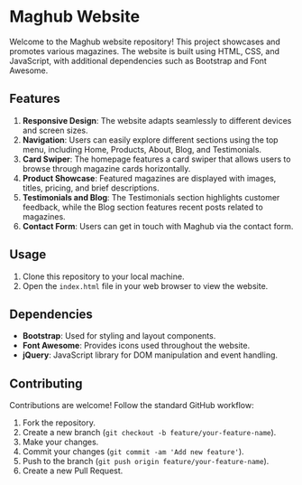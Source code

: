 # Maghub Website

Welcome to the Maghub website repository! This project showcases and promotes various magazines. The website is built using HTML, CSS, and JavaScript, with additional dependencies such as Bootstrap and Font Awesome.

## Features

1. **Responsive Design**: The website adapts seamlessly to different devices and screen sizes.
2. **Navigation**: Users can easily explore different sections using the top menu, including Home, Products, About, Blog, and Testimonials.
3. **Card Swiper**: The homepage features a card swiper that allows users to browse through magazine cards horizontally.
4. **Product Showcase**: Featured magazines are displayed with images, titles, pricing, and brief descriptions.
5. **Testimonials and Blog**: The Testimonials section highlights customer feedback, while the Blog section features recent posts related to magazines.
6. **Contact Form**: Users can get in touch with Maghub via the contact form.

## Usage

1. Clone this repository to your local machine.
2. Open the `index.html` file in your web browser to view the website.

## Dependencies

- **Bootstrap**: Used for styling and layout components.
- **Font Awesome**: Provides icons used throughout the website.
- **jQuery**: JavaScript library for DOM manipulation and event handling.

## Contributing

Contributions are welcome! Follow the standard GitHub workflow:

1. Fork the repository.
2. Create a new branch (`git checkout -b feature/your-feature-name`).
3. Make your changes.
4. Commit your changes (`git commit -am 'Add new feature'`).
5. Push to the branch (`git push origin feature/your-feature-name`).
6. Create a new Pull Request.
